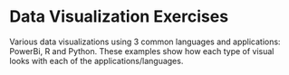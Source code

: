 
# Data Visualization Exercises

Various data visualizations using 3 common languages and applications: PowerBi, R and Python. These examples show how each type of visual looks with each of the applications/languages.
